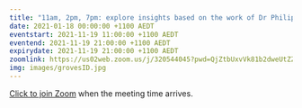 ```yaml
---
title: "11am, 2pm, 7pm: explore insights based on the work of Dr Philip Groves"
date: 2021-01-18 00:00:00 +1100 AEDT
eventstart: 2021-11-19 11:00:00 +1100 AEDT
eventend: 2021-11-19 21:00:00 +1100 AEDT
expirydate: 2021-11-19 21:00:00 +1100 AEDT
zoomlink: https://us02web.zoom.us/j/320544045?pwd=QjZtbUxvVk81b2dweUtZZTE3ZE9IZz09
img: images/grovesID.jpg
---
```


[Click to join Zoom](https://us02web.zoom.us/j/320544045?pwd=QjZtbUxvVk81b2dweUtZZTE3ZE9IZz09) when the meeting time arrives.